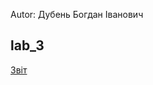 Autor: Дубень Богдан Іванович

lab_3
---

[Звіт][1]

 [1]: https://docs.google.com/document/d/1PCPa-O0ufHwxpoDqKNsCr0X6P8ji-zzjs5p_T4shtLk/edit?usp=sharing